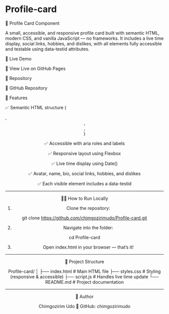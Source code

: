 # Profile-card
🌟 Profile Card Component

A small, accessible, and responsive profile card built with semantic HTML, modern CSS, and vanilla JavaScript — no frameworks.
It includes a live time display, social links, hobbies, and dislikes, with all elements fully accessible and testable using data-testid attributes.




🚀 Live Demo

🔗 View Live on GitHub Pages




📂 Repository

🔗 GitHub Repository




🧱 Features

✅ Semantic HTML structure (<article>, <header>, <section>, <footer>)

✅ Accessible with aria roles and labels

✅ Responsive layout using Flexbox

✅ Live time display using Date()

✅ Avatar, name, bio, social links, hobbies, and dislikes

✅ Each visible element includes a data-testid



---

🧑‍💻 How to Run Locally

1. Clone the repository:

git clone https://github.com/chimgozirimudo/Profile-card.git


2. Navigate into the folder:

cd Profile-card


3. Open index.html in your browser — that’s it!




---

🧩 Project Structure

Profile-card/
│
├── index.html        # Main HTML file
├── styles.css        # Styling (responsive & accessible)
├── script.js         # Handles live time update
└── README.md         # Project documentation


---

👤 Author

Chimgozirim Udo
💼 GitHub: chimgozirimudo


